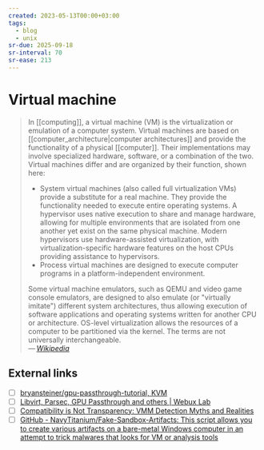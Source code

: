 ```yaml
---
created: 2023-05-13T00:00+03:00
tags:
  - blog
  - unix
sr-due: 2025-09-18
sr-interval: 70
sr-ease: 213
---
```


# Virtual machine

> In [[computing]], a virtual machine (VM) is the virtualization or emulation of a computer system. Virtual machines are based on [[computer_architecture|computer architectures]] and provide the functionality of a physical [[computer]]. Their implementations may involve specialized hardware, software, or a combination of the two. Virtual machines differ and are organized by their function, shown here:
>
> - System virtual machines (also called full virtualization VMs) provide a substitute for a real machine. They provide the functionality needed to execute entire operating systems. A hypervisor uses native execution to share and manage hardware, allowing for multiple environments that are isolated from one another yet exist on the same physical machine. Modern hypervisors use hardware-assisted virtualization, with virtualization-specific hardware features on the host CPUs providing assistance to hypervisors.
> - Process virtual machines are designed to execute computer programs in a platform-independent environment.
>
> Some virtual machine emulators, such as QEMU and video game console emulators, are designed to also emulate (or "virtually imitate") different system architectures, thus allowing execution of software applications and operating systems written for another CPU or architecture. OS-level virtualization allows the resources of a computer to be partitioned via the kernel. The terms are not universally interchangeable.\
> — <cite>[Wikipedia](https://en.wikipedia.org/wiki/Virtual_machine)</cite>

## External links

- [ ] [bryansteiner/gpu-passthrough-tutorial, KVM](https://github.com/bryansteiner/gpu-passthrough-tutorial)
- [ ] [Libvirt, Parsec, GPU Passthrough and others | Webux Lab](https://webuxlab.com/en/projects/vm-passthrough-parsec)
- [ ] [Compatibility is Not Transparency: VMM Detection Myths and Realities](https://www.usenix.org/legacy/events/hotos07/tech/full_papers/garfinkel/garfinkel_html/index.html)
- [ ] [GitHub - NavyTitanium/Fake-Sandbox-Artifacts: This script allows you to create various artifacts on a bare-metal Windows computer in an attempt to trick malwares that looks for VM or analysis tools](https://github.com/NavyTitanium/Fake-Sandbox-Artifacts)
